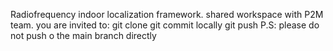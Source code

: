 Radiofrequency indoor localization framework.
shared workspace with P2M team.
you are invited to:
git clone 
git commit locally 
git push 
P.S: please do not push o the main branch directly 
